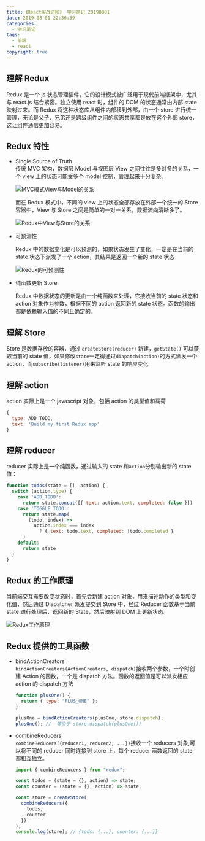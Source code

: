 ```yaml
---
title: 《React实战进阶》 学习笔记 20190801
date: 2019-08-01 22:36:39
categories:
  - 学习笔记
tags:
  - 前端
  - react
copyright: true
---
```


## 理解 Redux

Redux 是一个 js 状态管理插件，它的设计模式被广泛用于现代前端框架中，尤其与 react.js 结合紧密。独立使用 react 时，组件的 DOM 的状态通常由内部 state 映射过来。而 Redux 将这种状态库从组件内部移到外部，由一个 store 进行统一管理，无论是父子、兄弟还是跨级组件之间的状态共享都是放在这个外部 store，这让组件通信更加容易。

## Redux 特性

- Single Source of Truth  
  传统 MVC 架构，数据层 Model 与视图层 View 之间往往是多对多的关系，一个 view 上的状态可能受多个 model 控制，管理起来十分复杂。

  ![MVC模式View与Model的关系](https://img.yeyanjie.com/blog/201908/1.png)

  而在 Redux 模式中，不同的 view 上的状态全部存放在外部一个统一的 Store 容器中，View 与 Store 之间是简单的一对一关系，数据流向清晰多了。<!--more -->

  ![Redux中View与Store的关系](https://img.yeyanjie.com/blog/201908/2.png)

- 可预测性

  Redux 中的数据变化是可以预测的，如果状态发生了变化，一定是在当前的 state 状态下派发了一个 action，其结果是返回一个新的 state 状态

  ![Redux的可预测性](https://img.yeyanjie.com/blog/201908/3.png)

- 纯函数更新 Store

  Redux 中数据状态的更新是由一个纯函数来处理，它接收当前的 state 状态和 action 对象作为参数，根据不同的 action 返回新的 state 状态。函数的输出都是依赖输入值的不同且确定的。

## 理解 Store

Store 是数据存放的容器，通过 `createStore(reducer)` 新建，`getState()` 可以获取当前的 state 值，如果修改`state`一定得通过`diapatch(action)`的方式派发一个 action，而`subscribe(listener)`用来监听 state 的响应变化

## 理解 action

action 实际上是一个 javascript 对象，包括 action 的类型值和载荷

```js
{
  type: ADD_TODO,
  text: 'Build my first Redux app'
}
```

## 理解 reducer

reducer 实际上是一个纯函数，通过输入的 state 和`action`分别输出新的 state 值：

```js
function todos(state = [], action) {
  switch (action.type) {
    case 'ADD_TODO':
      return state.concat([{ text: action.text, completed: false }])
    case 'TOGGLE_TODO':
      return state.map(
        (todo, index) =>
          action.index === index
            ? { text: todo.text, completed: !todo.completed }
      )
    default:
      return state
  }
}
```

## Redux 的工作原理

当前端交互需要改变状态时，首先会新建 action 对象，用来描述动作的类型和变化值，然后通过 Diapatcher 派发提交到 Store 中，经过 Reducer 函数基于当前 state 进行处理后，返回新的 State，然后映射到 DOM 上更新状态。

![Redux工作原理](https://img.yeyanjie.com/blog/201908/4.png)

## Redux 提供的工具函数

- bindActionCreators  
  `bindActionCreators(ActionCreators, dispatch)`接收两个参数，一个时创建 Action 的函数，一个是 dispatch 方法。函数的返回值是可以派发相应 action 的 dispatch 方法

  ```js
  function plusOne() {
    return { type: "PLUS_ONE" };
  }

  plusOne = bindActionCreators(plusOne, store.dispatch);
  plusOne(); //  等价于 store.dispatch(plusOne())
  ```

- combineReducers  
  `combineReducers({reducer1, reducer2, ...})`接收一个 reducers 对象,可以将不同的 reducer 同时连接到 store 上，每个 reducer 函数返回的 state 都相互独立。

  ```js
  import { combineReducers } from "redux";

  const todos = (state = {}, action) => state;
  const counter = (state = {}, action) => state;

  const store = createStore(
    combineReducers({
      todos,
      counter
    })
  );
  console.log(store); // {tods: {...}, counter: {...}}
  ```
